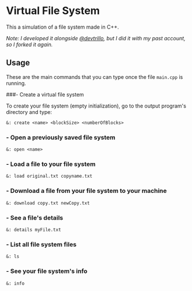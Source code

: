 # Virtual File System

This a simulation of a file system made in C++. <br />

*Note: I developed it alongside [@devtrillo](https://github.com/devtrillo), but I did it with my past account, so I forked it again.*

## Usage

These are the main commands that you can type once the file `main.cpp` is running. <br />

###- Create a virtual file system

To create your file system (empty initialization), go to the output program's directory and type: <br />

```
&: create <name> <blockSize> <numberOfBlocks>
```

### - Open a previously saved file system

```
&: open <name>
```

### - Load a file to your file system

```
&: load original.txt copyname.txt
```

### - Download a file from your file system to your machine

```
&: download copy.txt newCopy.txt
```

### - See a file's details

```
&: details myFile.txt
```

### - List all file system files

```
&: ls
```

### - See your file system's info

```
&: info
```
